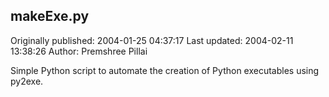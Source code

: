 ## makeExe.py 
Originally published: 2004-01-25 04:37:17 
Last updated: 2004-02-11 13:38:26 
Author: Premshree Pillai 
 
Simple Python script to automate the creation of Python executables using py2exe.